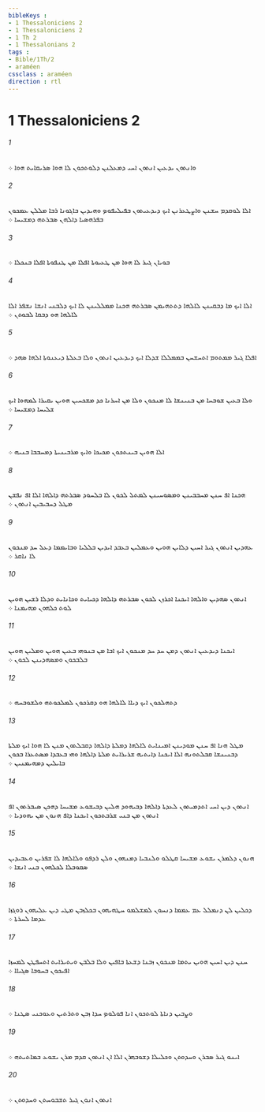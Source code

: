 ```yaml
---
bibleKeys : 
- 1 Thessaloniciens 2
- 1 Thessaloniciens 2
- 1 Th 2
- 1 Thessalonians 2
tags : 
- Bible/1Th/2
- araméen
cssclass : araméen
direction : rtl
---
```


# 1 Thessaloniciens 2

###### 1
ܘܐܢܬܘܢ ܝܕܥܝܢ ܐܢܬܘܢ ܐܚܝ ܕܡܥܠܢܢ ܕܠܘܬܟܘܢ ܠܐ ܗܘܐ ܤܪܝܩܐܝܬ ܗܘܐ ܀
###### 2
ܐܠܐ ܠܘܩܕܡ ܚܫܢܢ ܘܐܨܛܥܪܢܢ ܐܝܟ ܕܝܕܥܝܬܘܢ ܒܦܝܠܝܦܘܤ ܘܗܝܕܝܢ ܒܐܓܘܢܐ ܪܒܐ ܡܠܠܢ ܥܡܟܘܢ ܒܦܪܗܤܝܐ ܕܐܠܗܢ ܤܒܪܬܗ ܕܡܫܝܚܐ ܀
###### 3
ܒܘܝܐܢ ܓܝܪ ܠܐ ܗܘܐ ܡܢ ܛܥܝܘܬܐ ܐܦܠܐ ܡܢ ܛܢܦܘܬܐ ܐܦܠܐ ܒܢܟܠܐ ܀
###### 4
ܐܠܐ ܐܝܟ ܡܐ ܕܒܩܝܢܢ ܠܐܠܗܐ ܕܬܬܗܝܡܢ ܤܒܪܬܗ ܗܟܢܐ ܡܡܠܠܝܢܢ ܠܐ ܐܝܟ ܕܠܒܢܝ ܐܢܫܐ ܢܫܦܪ ܐܠܐ ܠܐܠܗܐ ܗܘ ܕܒܩܐ ܠܒܘܬܢ ܀
###### 5
ܐܦܠܐ ܓܝܪ ܡܡܬܘܡ ܐܬܚܫܚܢ ܒܡܡܠܠܐ ܫܕܠܐ ܐܝܟ ܕܝܕܥܝܢ ܐܢܬܘܢ ܘܠܐ ܒܥܠܬܐ ܕܝܥܢܘܬܐ ܐܠܗܐ ܤܗܕ ܀
###### 6
ܘܠܐ ܒܥܝܢ ܫܘܒܚܐ ܡܢ ܒܢܝܢܫܐ ܠܐ ܡܢܟܘܢ ܘܠܐ ܡܢ ܐܚܪܢܐ ܟܕ ܡܫܟܚܝܢ ܗܘܝܢ ܝܩܝܪܐ ܠܡܗܘܐ ܐܝܟ ܫܠܝܚܐ ܕܡܫܝܚܐ ܀
###### 7
ܐܠܐ ܗܘܝܢ ܒܝܢܬܟܘܢ ܡܟܝܟܐ ܘܐܝܟ ܡܪܒܝܢܝܬܐ ܕܡܚܒܒܐ ܒܢܝܗ ܀
###### 8
ܗܟܢܐ ܐܦ ܚܢܢ ܡܚܒܒܝܢܢ ܘܡܤܘܚܝܢܢ ܠܡܬܠ ܠܟܘܢ ܠܐ ܒܠܚܘܕ ܤܒܪܬܗ ܕܐܠܗܐ ܐܠܐ ܐܦ ܢܦܫܢ ܡܛܠ ܕܚܒܝܒܝܢ ܐܢܬܘܢ ܀
###### 9
ܥܗܕܝܢ ܐܢܬܘܢ ܓܝܪ ܐܚܝܢ ܕܠܐܝܢ ܗܘܝܢ ܘܥܡܠܝܢ ܒܥܒܕ ܐܝܕܝܢ ܒܠܠܝܐ ܘܒܐܝܡܡܐ ܕܥܠ ܚܕ ܡܢܟܘܢ ܠܐ ܢܐܩܪ ܀
###### 10
ܐܢܬܘܢ ܤܗܕܝܢ ܘܐܠܗܐ ܐܝܟܢܐ ܐܟܪܙܢ ܠܟܘܢ ܤܒܪܬܗ ܕܐܠܗܐ ܕܟܝܐܝܬ ܘܟܐܢܐܝܬ ܘܕܠܐ ܪܫܝܢ ܗܘܝܢ ܠܘܬ ܟܠܗܘܢ ܡܗܝܡܢܐ ܀
###### 11
ܐܝܟܢܐ ܕܝܕܥܝܢ ܐܢܬܘܢ ܕܡܢ ܚܕ ܚܕ ܡܢܟܘܢ ܐܝܟ ܐܒܐ ܡܢ ܒܢܘܗܝ ܒܥܝܢ ܗܘܝܢ ܘܡܠܝܢ ܗܘܝܢ ܒܠܒܟܘܢ ܘܡܤܗܕܝܢܢ ܠܟܘܢ ܀
###### 12
ܕܬܗܠܟܘܢ ܐܝܟ ܕܝܐܐ ܠܐܠܗܐ ܗܘ ܕܩܪܟܘܢ ܠܡܠܟܘܬܗ ܘܠܫܘܒܚܗ ܀
###### 13
ܡܛܠ ܗܢܐ ܐܦ ܚܢܢ ܡܘܕܝܢܢ ܐܡܝܢܐܝܬ ܠܐܠܗܐ ܕܡܠܬܐ ܕܐܠܗܐ ܕܩܒܠܬܘܢ ܡܢܢ ܠܐ ܗܘܐ ܐܝܟ ܡܠܬܐ ܕܒܢܝܢܫܐ ܩܒܠܬܘܢܗ ܐܠܐ ܐܝܟܢܐ ܕܐܝܬܝܗ ܫܪܝܪܐܝܬ ܡܠܬܐ ܕܐܠܗܐ ܘܗܝ ܒܥܒܕܐ ܡܤܬܥܪܐ ܒܟܘܢ ܒܐܝܠܝܢ ܕܡܗܝܡܢܝܢ ܀
###### 14
ܐܢܬܘܢ ܕܝܢ ܐܚܝ ܐܬܕܡܝܬܘܢ ܠܥܕܬܐ ܕܐܠܗܐ ܕܒܝܗܘܕ ܗܠܝܢ ܕܒܝܫܘܥ ܡܫܝܚܐ ܕܗܟܢ ܤܝܒܪܬܘܢ ܐܦ ܐܢܬܘܢ ܡܢ ܒܢܝ ܫܪܒܬܟܘܢ ܐܝܟܢܐ ܕܐܦ ܗܢܘܢ ܡܢ ܝܗܘܕܝܐ ܀
###### 15
ܗܢܘܢ ܕܠܡܪܢ ܝܫܘܥ ܡܫܝܚܐ ܩܛܠܘ ܘܠܢܒܝܐ ܕܡܢܗܘܢ ܘܠܢ ܪܕܦܘ ܘܠܐܠܗܐ ܠܐ ܫܦܪܝܢ ܘܥܒܝܕܝܢ ܤܩܘܒܠܐ ܠܟܠܗܘܢ ܒܢܝ ܐܢܫܐ ܀
###### 16
ܕܟܠܝܢ ܠܢ ܕܢܡܠܠ ܥܡ ܥܡܡܐ ܕܢܚܘܢ ܠܡܫܠܡܘ ܚܛܗܝܗܘܢ ܒܟܠܙܒܢ ܡܛܝ ܕܝܢ ܥܠܝܗܘܢ ܪܘܓܙܐ ܥܕܡܐ ܠܚܪܬܐ ܀
###### 17
ܚܢܢ ܕܝܢ ܐܚܝܢ ܗܘܝܢ ܝܬܡܐ ܡܢܟܘܢ ܙܒܢܐ ܕܫܥܬܐ ܒܐܦܝܢ ܘܠܐ ܒܠܒܢ ܘܝܬܝܪܐܝܬ ܐܬܚܦܛܢ ܠܡܚܙܐ ܐܦܝܟܘܢ ܒܚܘܒܐ ܤܓܝܐܐ ܀
###### 18
ܘܨܒܝܢ ܕܢܐܬܐ ܠܘܬܟܘܢ ܐܢܐ ܦܘܠܘܤ ܚܕܐ ܙܒܢ ܘܬܪܬܝܢ ܘܥܘܟܢܝ ܤܛܢܐ ܀
###### 19
ܐܝܢܘ ܓܝܪ ܤܒܪܢ ܘܚܕܘܬܢ ܘܟܠܝܠܐ ܕܫܘܒܗܪܢ ܐܠܐ ܐܢ ܐܢܬܘܢ ܩܕܡ ܡܪܢ ܝܫܘܥ ܒܡܐܬܝܬܗ ܀
###### 20
ܐܢܬܘܢ ܐܢܘܢ ܓܝܪ ܬܫܒܘܚܬܢ ܘܚܕܘܬܢ ܀
